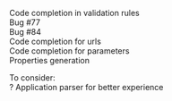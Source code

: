 Code completion in validation rules  
Bug #77  
Bug #84  
Code completion for urls  
Code completion for parameters  
Properties generation  

To consider:  
? Application parser for better experience  
